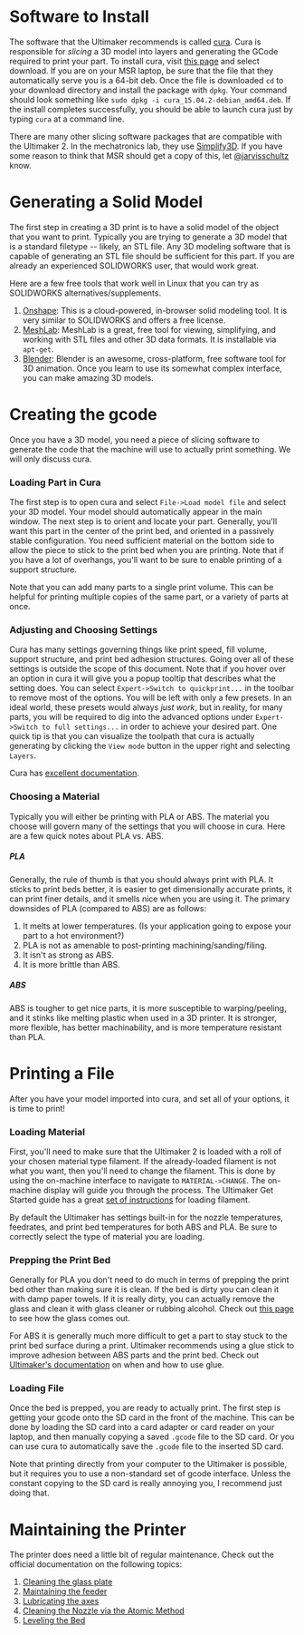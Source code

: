 # Software to Install #

The software that the Ultimaker recommends is called
[cura](https://ultimaker.com/en/products/cura-software). Cura is responsible for
*slicing* a 3D model into layers and generating the GCode required to print your
part. To install cura, visit
[this page](https://ultimaker.com/en/products/cura-software) and select
download. If you are on your MSR laptop, be sure that the file that they
automatically serve you is a 64-bit deb. Once the file is downloaded `cd` to
your download directory and install the package with `dpkg`. Your command should
look something like `sudo dpkg -i cura_15.04.2-debian_amd64.deb`. If the install
completes successfully, you should be able to launch cura just by typing `cura`
at a command line.
 
There are many other slicing software packages that are compatible with the
Ultimaker 2. In the mechatronics lab, they use
[Simplify3D](https://www.simplify3d.com/). If you have some reason to think that
MSR should get a copy of this, let
[@jarvisschultz](https://github.com/jarvisschultz) know.

# Generating a Solid Model #

The first step in creating a 3D print is to have a solid model of the object
that you want to print. Typically you are trying to generate a 3D model that is
a standard filetype -- likely, an STL file. Any 3D modeling software that is
capable of generating an STL file should be sufficient for this part. If you are
already an experienced SOLIDWORKS user, that would work great.

Here are a few free tools that work well in Linux that you can try as SOLIDWORKS
alternatives/supplements.

1. [Onshape](https://www.onshape.com/about-us): This is a cloud-powered,
   in-browser solid modeling tool. It is very similar to SOLIDWORKS and offers a
   free license.
2. [MeshLab](http://meshlab.sourceforge.net/): MeshLab is a great, free tool for
   viewing, simplifying, and working with STL files and other 3D data formats.
   It is installable via `apt-get`.
3. [Blender](https://www.blender.org/): Blender is an awesome, cross-platform,
   free software tool for 3D animation. Once you learn to use its somewhat
   complex interface, you can make amazing 3D models.

# Creating the gcode #

Once you have a 3D model, you need a piece of slicing software to generate the
code that the machine will use to actually print something. We will only discuss
cura.

### Loading Part in Cura ###

The first step is to open cura and select `File->Load model file` and select
your 3D model. Your model should automatically appear in the main window. The
next step is to orient and locate your part. Generally, you'll want this part in
the center of the print bed, and oriented in a passively stable configuration.
You need sufficient material on the bottom side to allow the piece to stick to
the print bed when you are printing. Note that if you have a lot of overhangs,
you'll want to be sure to enable printing of a support structure.

Note that you can add many parts to a single print volume. This can be helpful
for printing multiple copies of the same part, or a variety of parts at once.

### Adjusting and Choosing Settings ###

Cura has many settings governing things like print speed, fill volume, support
structure, and print bed adhesion structures. Going over all of these settings
is outside the scope of this document. Note that if you hover over an option in
cura it will give you a popup tooltip that describes what the setting does. You
can select `Expert->Switch to quickprint...` in the toolbar to remove most of
the options. You will be left with only a few presets. In an ideal world, these
presets would always *just work*, but in reality, for many parts, you will be
required to dig into the advanced options under `Expert->Switch to full
settings...` in order to achieve your desired part. One quick tip is that you
can visualize the toolpath that cura is actually generating by clicking the
`View mode` button in the upper right and selecting `Layers`.

Cura has [excellent documentation](https://ultimaker.com/en/support/software).

### Choosing a Material ###

Typically you will either be printing with PLA or ABS. The material you choose
will govern many of the settings that you will choose in cura. Here are a few
quick notes about PLA vs. ABS.

##### PLA #####

Generally, the rule of thumb is that you should always print with PLA. It sticks
to print beds better, it is easier to get dimensionally accurate prints, it can
print finer details, and it smells nice when you are using it. The primary
downsides of PLA (compared to ABS) are as follows:

1. It melts at lower temperatures. (Is your application going to expose your
part to a hot environment?)
2. PLA is not as amenable to post-printing machining/sanding/filing.
3. It isn't as strong as ABS.
4. It is more brittle than ABS.

##### ABS #####

ABS is tougher to get nice parts, it is more susceptible to warping/peeling, and
it stinks like melting plastic when used in a 3D printer. It is stronger, more
flexible, has better machinability, and is more temperature resistant than PLA.

# Printing a File #

After you have your model imported into cura, and set all of your options, it is
time to print!

### Loading Material ###

First, you'll need to make sure that the Ultimaker 2 is loaded with a roll of
your chosen material type filament. If the already-loaded filament is not what
you want, then you'll need to change the filament. This is done by using the
on-machine interface to navigate to `MATERIAL->CHANGE`. The on-machine display
will guide you through the process. The Ultimaker Get Started guide has a great
[set of instructions](https://ultimaker.com/nl/support/view/16955-changing-filament)
for loading filament.

By default the Ultimaker has settings built-in for the nozzle temperatures,
feedrates, and print bed temperatures for both ABS and PLA. Be sure to correctly
select the type of material you are loading.

### Prepping the Print Bed ###

Generally for PLA you don't need to do much in terms of prepping the print bed
other than making sure it is clean. If the bed is dirty you can clean it with
damp paper towels. If it is really dirty, you can actually remove the glass and
clean it with glass cleaner or rubbing alcohol. Check out
[this page](https://ultimaker.com/nl/support/view/156-installation) to see how
the glass comes out.

For ABS it is generally much more difficult to get a part to stay stuck to the
print bed surface during a print. Ultimaker recommends using a glue stick to
improve adhesion between ABS parts and the print bed. Check out
[Ultimaker's documentation](https://ultimaker.com/nl/support/view/16968-using-glue)
on when and how to use glue.

### Loading File ###

Once the bed is prepped, you are ready to actually print. The first step is
getting your gcode onto the SD card in the front of the machine. This can be
done by loading the SD card into a card adapter or card reader on your laptop,
and then manually copying a saved `.gcode` file to the SD card. Or you can use
cura to automatically save the `.gcode` file to the inserted SD card.

Note that printing directly from your computer to the Ultimaker is possible, but
it requires you to use a non-standard set of gcode interface. Unless the
constant copying to the SD card is really annoying you, I recommend just doing that.

# Maintaining the Printer #

The printer does need a little bit of regular maintenance. Check out the
official documentation on the following topics:

1. [Cleaning the glass plate](https://ultimaker.com/nl/support/view/152-cleaning-the-glass-plate)
2. [Maintaining the feeder](https://ultimaker.com/nl/support/view/151-the-feeder)
3. [Lubricating the axes](https://ultimaker.com/nl/support/view/150-lubricating-the-axes)
4. [Cleaning the Nozzle via the Atomic Method](https://ultimaker.com/nl/support/view/149-atomic-method)
5. [Leveling the Bed](https://ultimaker.com/nl/support/view/17083-bed-leveling)
